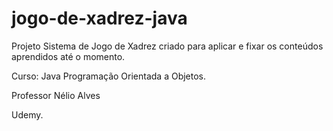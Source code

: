 # jogo-de-xadrez-java

Projeto Sistema de Jogo de Xadrez criado para aplicar e fixar os conteúdos aprendidos até o momento.

Curso: Java Programação Orientada a Objetos.

Professor Nélio Alves 

Udemy.
